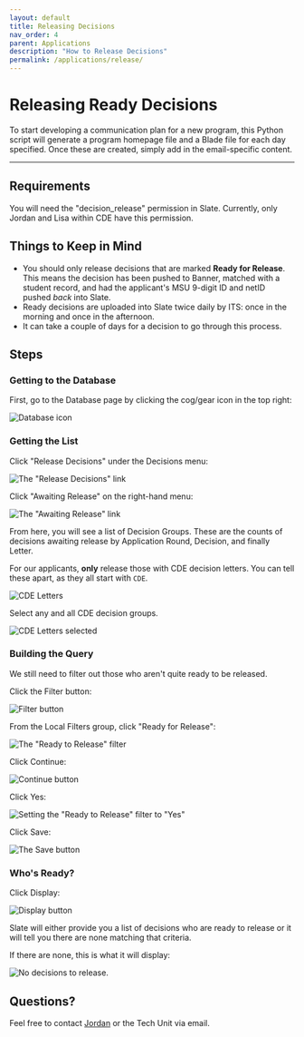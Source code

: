 ```yaml
---
layout: default
title: Releasing Decisions
nav_order: 4
parent: Applications
description: "How to Release Decisions"
permalink: /applications/release/
---
```


# Releasing Ready Decisions
To start developing a communication plan for a new program, this Python script will generate a program homepage file and a Blade file for each day specified. Once these are created, simply add in the email-specific content.

---

## Requirements
You will need the "decision_release" permission in Slate. Currently, only Jordan and Lisa within CDE have this permission.

## Things to Keep in Mind
* You should only release decisions that are marked **Ready for Release**.  This means the decision has been pushed to Banner, matched with a student record, and had the applicant's MSU 9-digit ID and netID pushed *back* into Slate.
* Ready decisions are uploaded into Slate twice daily by ITS: once in the morning and once in the afternoon.
* It can take a couple of days for a decision to go through this process.

## Steps

### Getting to the Database
First, go to the Database page by clicking the cog/gear icon in the top right:

![Database icon]({{site.url}}{{site.baseurl}}/assets/images/applications/release/database.png)

### Getting the List
Click "Release Decisions" under the Decisions menu:

![The "Release Decisions" link]({{site.url}}{{site.baseurl}}/assets/images/applications/release/release_decisions.png)

Click "Awaiting Release" on the right-hand menu:

![The "Awaiting Release" link]({{site.url}}{{site.baseurl}}/assets/images/applications/release/awaiting_release.png)

From here, you will see a list of Decision Groups.  These are the counts of decisions awaiting release by Application Round, Decision, and finally Letter.

For our applicants, **only** release those with CDE decision letters.  You can tell these apart, as they all start with `CDE`.

![CDE Letters]({{site.url}}{{site.baseurl}}/assets/images/applications/release/cde_letters.png)

Select any and all CDE decision groups.

![CDE Letters selected]({{site.url}}{{site.baseurl}}/assets/images/applications/release/cde_selected.png)

### Building the Query
We still need to filter out those who aren't quite ready to be released.

Click the Filter button:

![Filter button]({{site.url}}{{site.baseurl}}/assets/images/applications/release/filter.png)

From the Local Filters group, click "Ready for Release":

![The "Ready to Release" filter]({{site.url}}{{site.baseurl}}/assets/images/applications/release/ready_to_release.png.png)

Click Continue:

![Continue button]({{site.url}}{{site.baseurl}}/assets/images/applications/release/continue.png)

Click Yes:

![Setting the "Ready to Release" filter to "Yes"]({{site.url}}{{site.baseurl}}/assets/images/applications/release/yes.png)

Click Save:

![The Save button]({{site.url}}{{site.baseurl}}/assets/images/applications/release/save.png)

### Who's Ready?
Click Display:

![Display button]({{site.url}}{{site.baseurl}}/assets/images/applications/release/display.png)

Slate will either provide you a list of decisions who are ready to release or it will tell you there are none matching that criteria.

If there are none, this is what it will display:

![No decisions to release.]({{site.url}}{{site.baseurl}}/assets/images/applications/release/no_decisions.png)

## Questions?
Feel free to contact [Jordan](mailto:jordan.scruggs@msstate.edu) or the Tech Unit via email.